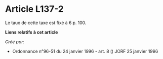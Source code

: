 # Article L137-2

Le taux de cette taxe est fixé à 6 p. 100.

**Liens relatifs à cet article**

_Créé par_:

  - Ordonnance n°96-51 du 24 janvier 1996 - art. 8 () JORF 25 janvier 1996
